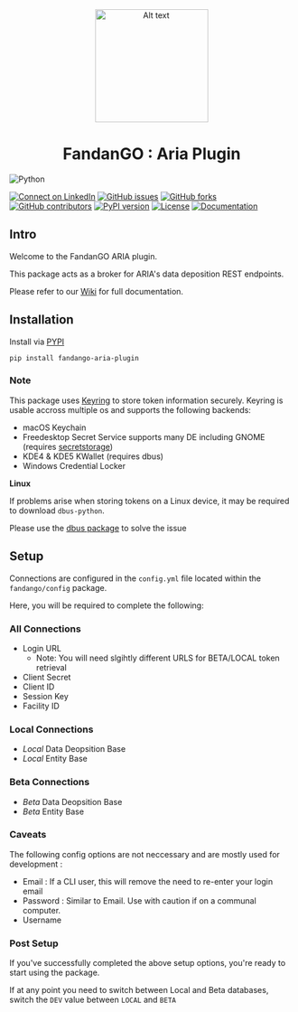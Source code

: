 


<div align="center">
  <img src="https://instruct-eric.org/upload/KIZ6uJYFfVnfSmcXqOrm6vuceCTUiYdT.png" alt="Alt text" width="200" margin='auto'>
  <h1>FandanGO : Aria Plugin</h1>
</div>

![Python](https://img.shields.io/badge/python-3670A0?style=for-the-badge&logo=python&logoColor=ffdd54)



[![Connect on LinkedIn](https://img.shields.io/badge/Connect%20on-LinkedIn-blue.svg)](https://www.linkedin.com/company/instruct-eric/mycompany/)
[![GitHub issues](https://img.shields.io/github/issues/FragmentScreen/fandango-aria-plugin)](https://github.com/FragmentScreen/fandango-aria-plugin/issues)
[![GitHub forks](https://img.shields.io/github/forks/FragmentScreen/fandango-aria-plugin)](https://github.com/FragmentScreen/fandango-aria-plugin/network/members)
[![GitHub contributors](https://img.shields.io/github/contributors/FragmentScreen/fandango-aria-plugin)](https://github.com/FragmentScreen/fandango-aria-plugin/graphs/contributors)
[![PyPI version](https://badge.fury.io/py/fandango-aria-plugin.svg)](https://badge.fury.io/py/fandango-aria-plugin)
[![License](https://img.shields.io/badge/License-MIT-yellow.svg)](https://opensource.org/licenses/MIT)
[![Documentation](https://img.shields.io/badge/Documentation-Wiki-brightgreen)](https://github.com/FragmentScreen/fandango-aria-plugin/wiki)



## Intro

Welcome to the FandanGO ARIA plugin.

This package acts as a broker for ARIA's data deposition REST endpoints.

Please refer to our [Wiki](https://github.com/FragmentScreen/fandango-aria-plugin/wiki) for full documentation. 

## Installation

Install via [PYPI](https://pypi.org/project/fandango-aria-plugin)

`pip install fandango-aria-plugin`


### Note

This package uses [Keyring](https://pypi.org/project/keyring) to store token information securely.
Keyring is usable accross multiple os and supports the following backends:

- macOS Keychain
- Freedesktop Secret Service supports many DE including GNOME (requires [secretstorage](https://pypi.org/project/SecretStorage/))
- KDE4 & KDE5 KWallet (requires dbus)
- Windows Credential Locker

**Linux**

If problems arise when storing tokens on a Linux device, it may be required to download `dbus-python`.

Please use the [dbus package](https://pypi.org/project/dbus-python/) to solve the issue

## Setup

Connections are configured in the `config.yml` file located within the `fandango/config` package.

Here, you will be required to complete the following:

### All Connections

- Login URL
    - Note: You will need slgihtly different URLS for BETA/LOCAL token retrieval 
- Client Secret
- Client ID
- Session Key
- Facility ID

### Local Connections

- *Local* Data Deopsition Base
- *Local* Entity Base

### Beta Connections

- *Beta* Data Deopsition Base
- *Beta* Entity Base

### Caveats

The following config options are not neccessary and are mostly used for development : 

- Email : If a CLI user, this will remove the need to re-enter your login email
- Password : Similar to Email. Use with caution if on a communal computer.
- Username

### Post Setup

If you've successfully completed the above setup options, you're ready to start using the package.

If at any point you need to switch between Local and Beta databases, switch the `DEV` value between `LOCAL` and `BETA` 







